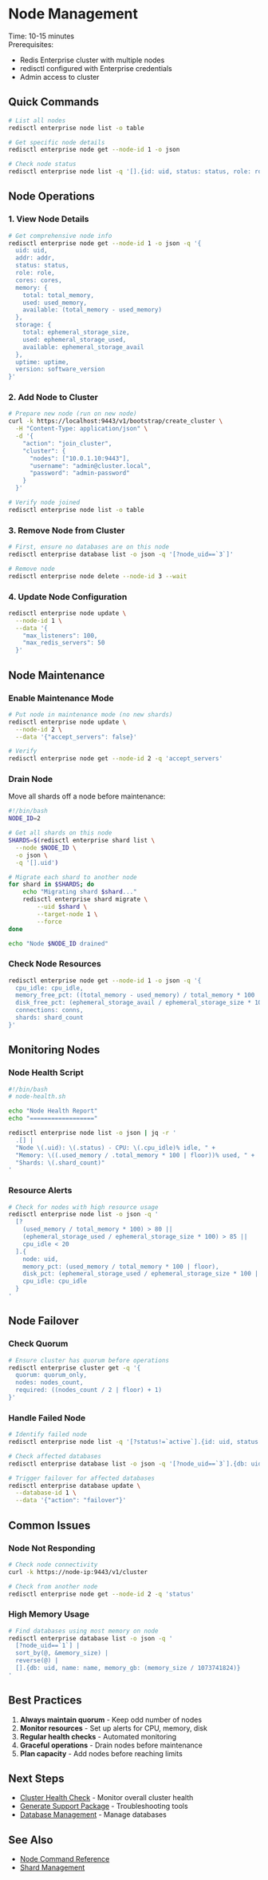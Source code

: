 # Node Management

Time: 10-15 minutes  
Prerequisites:
- Redis Enterprise cluster with multiple nodes
- redisctl configured with Enterprise credentials
- Admin access to cluster

## Quick Commands

```bash
# List all nodes
redisctl enterprise node list -o table

# Get specific node details
redisctl enterprise node get --node-id 1 -o json

# Check node status
redisctl enterprise node list -q '[].{id: uid, status: status, role: role}'
```

## Node Operations

### 1. View Node Details

```bash
# Get comprehensive node info
redisctl enterprise node get --node-id 1 -o json -q '{
  uid: uid,
  addr: addr,
  status: status,
  role: role,
  cores: cores,
  memory: {
    total: total_memory,
    used: used_memory,
    available: (total_memory - used_memory)
  },
  storage: {
    total: ephemeral_storage_size,
    used: ephemeral_storage_used,
    available: ephemeral_storage_avail
  },
  uptime: uptime,
  version: software_version
}'
```

### 2. Add Node to Cluster

```bash
# Prepare new node (run on new node)
curl -k https://localhost:9443/v1/bootstrap/create_cluster \
  -H "Content-Type: application/json" \
  -d '{
    "action": "join_cluster",
    "cluster": {
      "nodes": ["10.0.1.10:9443"],
      "username": "admin@cluster.local",
      "password": "admin-password"
    }
  }'

# Verify node joined
redisctl enterprise node list -o table
```

### 3. Remove Node from Cluster

```bash
# First, ensure no databases are on this node
redisctl enterprise database list -o json -q '[?node_uid==`3`]'

# Remove node
redisctl enterprise node delete --node-id 3 --wait
```

### 4. Update Node Configuration

```bash
redisctl enterprise node update \
  --node-id 1 \
  --data '{
    "max_listeners": 100,
    "max_redis_servers": 50
  }'
```

## Node Maintenance

### Enable Maintenance Mode

```bash
# Put node in maintenance mode (no new shards)
redisctl enterprise node update \
  --node-id 2 \
  --data '{"accept_servers": false}'

# Verify
redisctl enterprise node get --node-id 2 -q 'accept_servers'
```

### Drain Node

Move all shards off a node before maintenance:

```bash
#!/bin/bash
NODE_ID=2

# Get all shards on this node
SHARDS=$(redisctl enterprise shard list \
  --node $NODE_ID \
  -o json \
  -q '[].uid')

# Migrate each shard to another node
for shard in $SHARDS; do
    echo "Migrating shard $shard..."
    redisctl enterprise shard migrate \
        --uid $shard \
        --target-node 1 \
        --force
done

echo "Node $NODE_ID drained"
```

### Check Node Resources

```bash
redisctl enterprise node get --node-id 1 -o json -q '{
  cpu_idle: cpu_idle,
  memory_free_pct: ((total_memory - used_memory) / total_memory * 100 | floor),
  disk_free_pct: (ephemeral_storage_avail / ephemeral_storage_size * 100 | floor),
  connections: conns,
  shards: shard_count
}'
```

## Monitoring Nodes

### Node Health Script

```bash
#!/bin/bash
# node-health.sh

echo "Node Health Report"
echo "==================" 

redisctl enterprise node list -o json | jq -r '
  .[] | 
  "Node \(.uid): \(.status) - CPU: \(.cpu_idle)% idle, " +
  "Memory: \((.used_memory / .total_memory * 100 | floor))% used, " +
  "Shards: \(.shard_count)"
'
```

### Resource Alerts

```bash
# Check for nodes with high resource usage
redisctl enterprise node list -o json -q '
  [?
    (used_memory / total_memory * 100) > 80 ||
    (ephemeral_storage_used / ephemeral_storage_size * 100) > 85 ||
    cpu_idle < 20
  ].{
    node: uid,
    memory_pct: (used_memory / total_memory * 100 | floor),
    disk_pct: (ephemeral_storage_used / ephemeral_storage_size * 100 | floor),
    cpu_idle: cpu_idle
  }
'
```

## Node Failover

### Check Quorum

```bash
# Ensure cluster has quorum before operations
redisctl enterprise cluster get -q '{
  quorum: quorum_only,
  nodes: nodes_count,
  required: ((nodes_count / 2 | floor) + 1)
}'
```

### Handle Failed Node

```bash
# Identify failed node
redisctl enterprise node list -q '[?status!=`active`].{id: uid, status: status}'

# Check affected databases
redisctl enterprise database list -o json -q '[?node_uid==`3`].{db: uid, name: name}'

# Trigger failover for affected databases
redisctl enterprise database update \
  --database-id 1 \
  --data '{"action": "failover"}'
```

## Common Issues

### Node Not Responding

```bash
# Check node connectivity
curl -k https://node-ip:9443/v1/cluster

# Check from another node
redisctl enterprise node get --node-id 2 -q 'status'
```

### High Memory Usage

```bash
# Find databases using most memory on node
redisctl enterprise database list -o json -q '
  [?node_uid==`1`] | 
  sort_by(@, &memory_size) | 
  reverse(@) |
  [].{db: uid, name: name, memory_gb: (memory_size / 1073741824)}
'
```

## Best Practices

1. **Always maintain quorum** - Keep odd number of nodes
2. **Monitor resources** - Set up alerts for CPU, memory, disk
3. **Regular health checks** - Automated monitoring
4. **Graceful operations** - Drain nodes before maintenance
5. **Plan capacity** - Add nodes before reaching limits

## Next Steps

- [Cluster Health Check](cluster-health.md) - Monitor overall cluster health
- [Generate Support Package](support-package.md) - Troubleshooting tools
- [Database Management](create-database.md) - Manage databases

## See Also

- [Node Command Reference](../../enterprise/cluster-management.md#node-operations)
- [Shard Management](../../enterprise/operations/shard-management.md)

